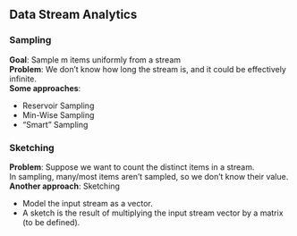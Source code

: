 ## Data Stream Analytics
### Sampling<br>
**Goal**:  Sample m items uniformly from a stream<br>
**Problem**:  We don’t know how long the stream is, and it could be effectively infinite.<br>
**Some approaches**:<br>
- Reservoir Sampling<br>
- Min-Wise Sampling<br>
- “Smart” Sampling<br>

### Sketching<br>
**Problem**:  Suppose we want to count the distinct items in a stream.<br>
In sampling, many/most items aren’t sampled, so we don’t know their value.<br>
**Another approach**: 
Sketching<br>
- Model the input stream as a vector.<br>
- A sketch is the result of multiplying the input stream vector by a matrix (to be defined).<br>

